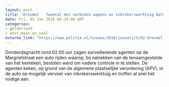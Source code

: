 ```yaml
---
layout: post
title: "Dreumel - Tweetal met verboden wapens en inbrekerswerktuig betrapt"
date: Fri, 05 Jan 2018 08:34:00 GMT
categories: 
- gelderland 
- west_maas_en_waal 
externe_link: "https://www.politie.nl/nieuws/2018/januari/5/02-dreumel-op-heterdaad-betrapt-met-verboden-wapens-en-inbrekerswerktuig.html"
---
```


Donderdagnacht rond 02.00 uur zagen surveillerende agenten op de Margrietstraat een auto rijden waarop, bij natrekken van de tenaamgestelde van het kenteken, besloten werd om nadere controle in te stellen. De agenten keken, op grond van de algemene plaatselijke verordering (APV), in de auto op mogelijk vervoer van inbrekerswerktuig en troffen al snel het nodige aan.
